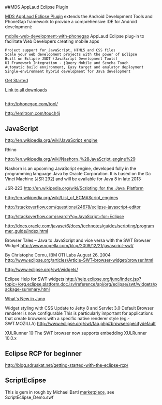
##MDS AppLaud Eclipse Plugin

[MDS AppLaud Eclipse Plugin](http://www.mobiledevelopersolutions.com/) extends the Android Development Tools
 and PhoneGap framework to provide a comprehensive IDE for Android development:

[mobile-web-development-with-phonegap](http://code.google.com/a/eclipselabs.org/p/mobile-web-development-with-phonegap/)
AppLaud Eclipse plug-in to facilitate Web Developers creating mobile apps


    Project support for JavaScript, HTML5 and CSS files
    Scale your web development projects with the power of Eclipse
    Built on Eclipse JSDT (JavaScript Development Tools)
    UI Framework Integration - jQuery Mobile and Sencha Touch
    Automatic build environment, Easy target and emulator deployment
    Single-environment hybrid development for Java development
    
[Get Started](http://www.mobiledevelopersolutions.com/home/start)

[Link to all downloads](http://svn.codespot.com/a/eclipselabs.org/mobile-web-development-with-phonegap/tags/)

##

http://phonegap.com/tool/

http://emitrom.com/touch4j


## JavaScript

http://en.wikipedia.org/wiki/JavaScript_engine

Rhino


http://en.wikipedia.org/wiki/Nashorn_%28JavaScript_engine%29

Nashorn is an upcoming JavaScript engine, developed fully in the programming language Java by Oracle Corporation. It is based on the Da Vinci Machine (JSR 292) and will be available for Java 8 in late 2013

JSR-223 http://en.wikipedia.org/wiki/Scripting_for_the_Java_Platform


http://en.wikipedia.org/wiki/List_of_ECMAScript_engines

http://stackoverflow.com/questions/24678/eclipse-javascript-editor

http://stackoverflow.com/search?q=JavaScript+for+Eclipse

http://docs.oracle.com/javase/6/docs/technotes/guides/scripting/programmer_guide/index.html

Browser Tales – Java to JavaScript and vice versa with the SWT Browser Widget
http://www.vogella.com/blog/2009/12/21/javascript-swt/

By Christophe Cornu, IBM OTI Labs
August 26, 2004
http://www.eclipse.org/articles/Article-SWT-browser-widget/browser.html 

http://www.eclipse.org/swt/widgets/

Eclipse Help for SWT widgets
http://help.eclipse.org/juno/index.jsp?topic=/org.eclipse.platform.doc.isv/reference/api/org/eclipse/swt/widgets/package-summary.html


[What's New in Juno](http://help.eclipse.org/juno/index.jsp?topic=%2Forg.eclipse.platform.doc.isv%2Freference%2Fapi%2Forg%2Feclipse%2Fswt%2Fbrowser%2FBrowser.html)

Widget styling with CSS
Update to Jetty 8 and Servlet 3.0
Default Browser renderer is now configurable
	This is particularly important for applications that create browsers with a specific native renderer style (eg.- SWT.MOZILLA)
	http://www.eclipse.org/swt/faq.php#browserspecifydefault
	
XULRunner 10 	The SWT browser now supports embedding XULRunner 10.0.x
	
## Eclipse RCP for beginner	
	
http://blog.sdruskat.net/getting-started-with-the-eclipse-rcp/	

## ScriptEclipse

This is gem in rough by Michael Bartl [marketplace](http://marketplace.eclipse.org/content/scripteclipse), see ScriptEclipse_Demo.swf

